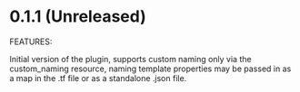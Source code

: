 # 0.1.1 (Unreleased)

FEATURES:

Initial version of the plugin, supports custom naming only via the custom_naming
resource, naming template properties may be passed in as a map in the .tf file or
as a standalone .json file.

